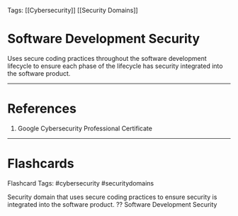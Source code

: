Tags: [[Cybersecurity]] [[Security Domains]]
# Software Development Security

Uses secure coding practices throughout the software development lifecycle to ensure each phase of the lifecycle has security integrated into the software product.

---
# References

1. Google Cybersecurity Professional Certificate

---
# Flashcards

Flashcard Tags: #cybersecurity #securitydomains 

Security domain that uses secure coding practices to ensure security is integrated into the software product.
??
Software Development Security
<!--SR:!2024-04-28,3,250!2024-04-28,3,250-->